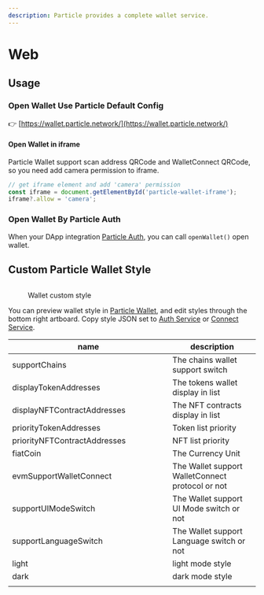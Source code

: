 ```yaml
---
description: Particle provides a complete wallet service.
---
```


# Web

## Usage

### Open Wallet Use Particle Default Config

👉 [https://wallet.particle.network/](https://wallet.particle.network/)

#### Open Wallet in iframe

Particle Wallet support scan address QRCode and WalletConnect QRCode, so you need add camera permission to iframe.

```typescript
// get iframe element and add 'camera' permission
const iframe = document.getElementById('particle-wallet-iframe');
iframe?.allow = 'camera';
```

### Open Wallet By Particle Auth

When your DApp integration [Particle Auth](../../auth-service/sdks/web.md#open-particle-web-wallet), you can call `openWallet()` open wallet.

## Custom Particle Wallet Style

<figure><img src="https://static.particle.network/docs-images/wallet-custom-style.png" alt=""><figcaption><p>Wallet custom style</p></figcaption></figure>

You can preview wallet style in [Particle Wallet](https://wallet.particle.network/?customStyleSetting=true), and edit styles through the bottom right artboard. Copy style JSON set to [Auth Service](../../auth-service/) or [Connect Service](../../connect-service/).

<table><thead><tr><th width="310.3333333333333">name</th><th>description</th></tr></thead><tbody><tr><td>supportChains</td><td>The chains wallet support switch</td></tr><tr><td>displayTokenAddresses</td><td>The tokens wallet display in list</td></tr><tr><td>displayNFTContractAddresses</td><td>The NFT contracts display in list</td></tr><tr><td>priorityTokenAddresses</td><td>Token list priority</td></tr><tr><td>priorityNFTContractAddresses</td><td>NFT list priority</td></tr><tr><td>fiatCoin</td><td>The Currency Unit</td></tr><tr><td>evmSupportWalletConnect</td><td>The Wallet support WalletConnect protocol or not</td></tr><tr><td>supportUIModeSwitch</td><td>The Wallet support UI Mode switch or not</td></tr><tr><td>supportLanguageSwitch</td><td>The Wallet support Language switch or not</td></tr><tr><td>light</td><td>light mode style</td></tr><tr><td>dark</td><td>dark mode style</td></tr><tr><td></td><td></td></tr></tbody></table>











